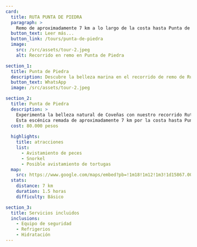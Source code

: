 ```yaml
---
card:
  title: RUTA PUNTA DE PIEDRA
  paragraph: >
    Remo de aproximadamente 7 km a lo largo de la costa hasta Punta de Piedra. Posibilidad de avistamiento de peces, snorkeling y encuentro con tortugas. Duración aproximada de una hora y media.
  button_text: Leer más...
  button_link: /tours/punta-de-piedra
  image:
    src: /src/assets/tour-2.jpeg
    alt: Recorrido en remo en Punta de Piedra

section_1:
  title: Punta de Piedra
  description: Descubre la belleza marina en el recorrido de remo de Ruta Punta de Piedra
  button_text: WhatsApp
  image: /src/assets/tour-2.jpeg

section_2:
  title: Punta de Piedra
  description: >
    Experimenta la belleza natural de Coveñas con nuestro recorrido Ruta Punta de Piedra.
    Esta escénica remada de aproximadamente 7 km por la costa hasta Punta de Piedra ofrece la posibilidad de avistamiento de peces. Incluye un pequeño arrecife para hacer snorkel, donde podrás observar peces y, en algunos casos, tortugas, especialmente temprano en la mañana.
  cost: 80.000 pesos
  
  highlights:
    title: atracciones
    list:
      - Avistamiento de peces
      - Snorkel
      - Posible avistamiento de tortugas
  map:
    src: https://www.google.com/maps/embed?pb=!1m18!1m12!1m3!1d15867.009911374053!2d-75.61020612716673!3d6.163894277135764!2m3!1f0!2f0!3f0!3m2!1i1024!2i768!4f13.1!3m3!1m2!1s0x8e4683cb1d5771e9%3A0x4fda2fc926473c68!2sPolideportivo%20Sur%20de%20Envigado!5e0!3m2!1sen!2sco
  stats:
    distance: 7 km
    duration: 1.5 horas
    difficulty: Básico

section_3:
  title: Servicios incluidos
  inclusions:
    - Equipo de seguridad
    - Refrigerios
    - Hidratación
---
```

